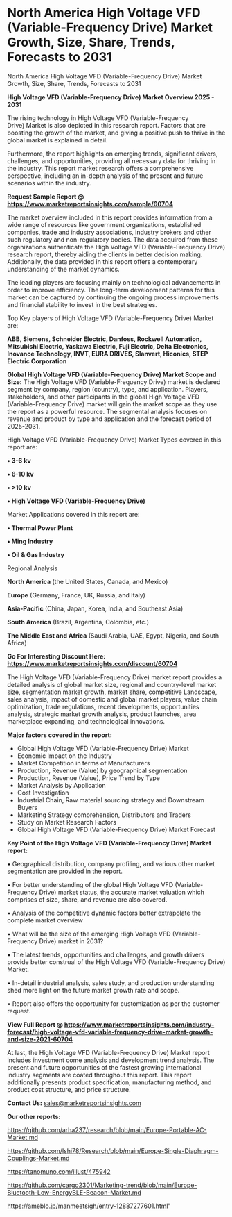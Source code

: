 # North America High Voltage VFD (Variable-Frequency Drive) Market Growth, Size, Share, Trends, Forecasts to 2031
North America High Voltage VFD (Variable-Frequency Drive) Market Growth, Size, Share, Trends, Forecasts to 2031

<Strong> High Voltage VFD (Variable-Frequency Drive) Market Overview 2025 - 2031</strong>

The rising technology in High Voltage VFD (Variable-Frequency Drive) Market is also depicted in this research report. Factors that are boosting the growth of the market, and giving a positive push to thrive in the global market is explained in detail.

Furthermore, the report highlights on emerging trends, significant drivers, challenges, and opportunities, providing all necessary data for thriving in the industry. This report market research offers a comprehensive perspective, including an in-depth analysis of the present and future scenarios within the industry.

<strong>Request Sample Report @ <a href=https://www.marketreportsinsights.com/sample/60704>https://www.marketreportsinsights.com/sample/60704</a></strong>

The market overview included in this report provides information from a wide range of resources like government organizations, established companies, trade and industry associations, industry brokers and other such regulatory and non-regulatory bodies. The data acquired from these organizations authenticate the High Voltage VFD (Variable-Frequency Drive) research report, thereby aiding the clients in better decision making. Additionally, the data provided in this report offers a contemporary understanding of the market dynamics.

The leading players are focusing mainly on technological advancements in order to improve efficiency. The long-term development patterns for this market can be captured by continuing the ongoing process improvements and financial stability to invest in the best strategies.

Top Key players of High Voltage VFD (Variable-Frequency Drive) Market are:

<strong>ABB, Siemens, Schneider Electric, Danfoss, Rockwell Automation, Mitsubishi Electric, Yaskawa Electric, Fuji Electric, Delta Electronics, Inovance Technology, INVT, EURA DRIVES, Slanvert, Hiconics, STEP Electric Corporation</strong>

<strong><b>Global High Voltage VFD (Variable-Frequency Drive) Market Scope and Size:</b></strong>
The High Voltage VFD (Variable-Frequency Drive) market is declared segment by company, region (country), type, and application. Players, stakeholders, and other participants in the global High Voltage VFD (Variable-Frequency Drive) market will gain the market scope as they use the report as a powerful resource. The segmental analysis focuses on revenue and product by type and application and the forecast period of 2025-2031.

High Voltage VFD (Variable-Frequency Drive) Market Types covered in this report are:

<strong>• 3-6 kv

• 6-10 kv

• >10 kv

• High Voltage VFD (Variable-Frequency Drive)</strong>

Market Applications covered in this report are:

<strong>• Thermal Power Plant

• Ming Industry

• Oil & Gas Industry</strong> 

Regional Analysis

<strong>North America</strong> (the United States, Canada, and Mexico)

<strong>Europe</strong> (Germany, France, UK, Russia, and Italy)

<strong>Asia-Pacific</strong> (China, Japan, Korea, India, and Southeast Asia)

<strong>South America</strong> (Brazil, Argentina, Colombia, etc.)

<strong>The Middle East and Africa</strong> (Saudi Arabia, UAE, Egypt, Nigeria, and South Africa)

<strong>Go For Interesting Discount Here: <a href=https://www.marketreportsinsights.com/discount/60704>https://www.marketreportsinsights.com/discount/60704</a></strong>

The High Voltage VFD (Variable-Frequency Drive) market report provides a detailed analysis of global market size, regional and country-level market size, segmentation market growth, market share, competitive Landscape, sales analysis, impact of domestic and global market players, value chain optimization, trade regulations, recent developments, opportunities analysis, strategic market growth analysis, product launches, area marketplace expanding, and technological innovations.

<strong><b>Major factors covered in the report:</b></strong>
<ul>
  <li>Global High Voltage VFD (Variable-Frequency Drive) Market </li>
  <li>Economic Impact on the Industry</li>
  <li>Market Competition in terms of Manufacturers</li>
  <li>Production, Revenue (Value) by geographical segmentation</li>
  <li>Production, Revenue (Value), Price Trend by Type</li>
  <li>Market Analysis by Application</li>
  <li>Cost Investigation</li>
  <li>Industrial Chain, Raw material sourcing strategy and Downstream Buyers</li>
  <li>Marketing Strategy comprehension, Distributors and Traders</li>
  <li>Study on Market Research Factors</li>
  <li>Global High Voltage VFD (Variable-Frequency Drive) Market Forecast</li>
</ul>

<strong><b>Key Point of the High Voltage VFD (Variable-Frequency Drive) Market report:</b></strong>

• Geographical distribution, company profiling, and various other market segmentation are provided in the report.

• For better understanding of the global High Voltage VFD (Variable-Frequency Drive) market status, the accurate market valuation which comprises of size, share, and revenue are also covered.

• Analysis of the competitive dynamic factors better extrapolate the complete market overview

• What will be the size of the emerging High Voltage VFD (Variable-Frequency Drive) market in 2031?

• The latest trends, opportunities and challenges, and growth drivers provide better construal of the High Voltage VFD (Variable-Frequency Drive) Market.

• In-detail industrial analysis, sales study, and production understanding shed more light on the future market growth rate and scope.

• Report also offers the opportunity for customization as per the customer request.

<strong><b>View Full Report @ <a href=https://www.marketreportsinsights.com/industry-forecast/high-voltage-vfd-variable-frequency-drive-market-growth-and-size-2021-60704>https://www.marketreportsinsights.com/industry-forecast/high-voltage-vfd-variable-frequency-drive-market-growth-and-size-2021-60704</a></b></strong>


At last, the High Voltage VFD (Variable-Frequency Drive) Market report includes investment come analysis and development trend analysis. The present and future opportunities of the fastest growing international industry segments are coated throughout this report. This report additionally presents product specification, manufacturing method, and product cost structure, and price structure.

<strong>Contact Us:</strong>
sales@marketreportsinsights.com

<strong>Our other reports:</strong>

<a href=https://github.com/arha237/research/blob/main/Europe-Portable-AC-Market.md>https://github.com/arha237/research/blob/main/Europe-Portable-AC-Market.md</a>

<a href=https://github.com/Ishi78/Research/blob/main/Europe-Single-Diaphragm-Couplings-Market.md>https://github.com/Ishi78/Research/blob/main/Europe-Single-Diaphragm-Couplings-Market.md</a>

<a href=https://tanomuno.com/illust/475942>https://tanomuno.com/illust/475942</a>

<a href=https://github.com/cargo2301/Marketing-trend/blob/main/Europe-Bluetooth-Low-EnergyBLE-Beacon-Market.md>https://github.com/cargo2301/Marketing-trend/blob/main/Europe-Bluetooth-Low-EnergyBLE-Beacon-Market.md</a>

<a href=https://ameblo.jp/manmeetsigh/entry-12887277601.html>https://ameblo.jp/manmeetsigh/entry-12887277601.html</a>"
